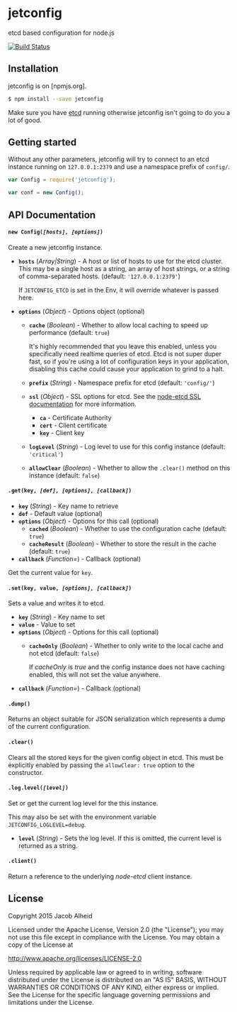 # jetconfig
etcd based configuration for node.js

[![Build Status](https://travis-ci.org/shakefu/jetconfig.svg)](https://travis-ci.org/shakefu/jetconfig)

## Installation

jetconfig is on [npmjs.org].

```bash
$ npm install --save jetconfig
```

Make sure you have [etcd](http://coreos.com/docs/etcd) running otherwise
jetconfig isn't going to do you a lot of good.

## Getting started

Without any other parameters, jetconfig will try to connect to an etcd instance
running on `127.0.0.1:2379` and use a namespace prefix of `config/`.

```javascript
var Config = require('jetconfig');

var conf = new Config();
```

## API Documentation

#### `new Config(`*`[hosts], [options]`*`)`

Create a new jetconfig instance.

* **`hosts`** (*Array|String*) - A host or list of hosts to use for the etcd
  cluster. This may be a single host as a string, an array of host strings, or
  a string of comma-separated hosts. (default: `'127.0.0.1:2379'`)

  If `JETCONFIG_ETCD` is set in the Env, it will override whatever is passed
  here. 
* **`options`** (*Object*) - Options object (optional)
  * **`cache`** (*Boolean*) - Whether to allow local caching to speed up
    performance (default: `true`)

    It's highly recommended that you leave this enabled, unless you
    specifically need realtime queries of etcd. Etcd is not super duper fast,
    so if you're using a lot of configuration keys in your application,
    disabling this cache could cause your application to grind to a halt.
  * **`prefix`** (*String*) - Namespace prefix for etcd (default: `'config/'`)
  * **`ssl`** (*Object*) - SSL options for etcd. See the [node-etcd SSL
    documentation](https://github.com/stianeikeland/node-etcd#ssl-support) for
    more information.
    * **`ca`** - Certificate Authority
    * **`cert`** - Client certificate
    * **`key`** - Client key
  * **`logLevel`** (*String*) - Log level to use for this config instance
    (default: `'critical'`)
  * **`allowClear`** (*Boolean*) - Whether to allow the `.clear()` method on
    this instance (default: `false`)

#### `.get(key, `*`[def], [options], [callback]`*`)`

* **`key`** (*String*) - Key name to retrieve
* **`def`** - Default value (optional)
* **`options`** (*Object*) - Options for this call (optional)
  * **`cached`** (*Boolean*) - Whether to use the configuration cache (default:
    `true`)
  * **`cacheResult`** (*Boolean*) - Whether to store the result in the cache
    (default: `true`)
* **`callback`** (*Function=*) - Callback (optional)

Get the current value for `key`.

#### `.set(key, value, `*`[options], [callback]`*`)`

Sets a value and writes it to etcd.

* **`key`** (*String*) - Key name to set
* **`value`** - Value to set
* **`options`** (*Object*) - Options for this call (optional)
  * **`cacheOnly`** (*Boolean*) - Whether to only write to the local cache and
    not etcd (default: `false`)

    If *cacheOnly* is *true* and the config instance does not have caching
    enabled, this will not set the value anywhere.
* **`callback`** (*Function=*) - Callback (optional)

#### `.dump()`

Returns an object suitable for JSON serialization which represents a dump of
the current configuration.

#### `.clear()`

Clears all the stored keys for the given config object in etcd. This must be
explicitly enabled by passing the `allowClear: true` option to the constructor.

#### `.log.level(`*`[level]`*`)`

Set or get the current log level for the this instance.

This may also be set with the environment variable `JETCONFIG_LOGLEVEL=debug`.

* **`level`** (*String*) - Sets the log level. If this is omitted, the current
  level is returned as a string.

#### `.client()`

Return a reference to the underlying *node-etcd* client instance.


## License

Copyright 2015 Jacob Alheid

Licensed under the Apache License, Version 2.0 (the "License");
you may not use this file except in compliance with the License.
You may obtain a copy of the License at

   http://www.apache.org/licenses/LICENSE-2.0

Unless required by applicable law or agreed to in writing, software
distributed under the License is distributed on an "AS IS" BASIS,
WITHOUT WARRANTIES OR CONDITIONS OF ANY KIND, either express or implied.
See the License for the specific language governing permissions and
limitations under the License.
